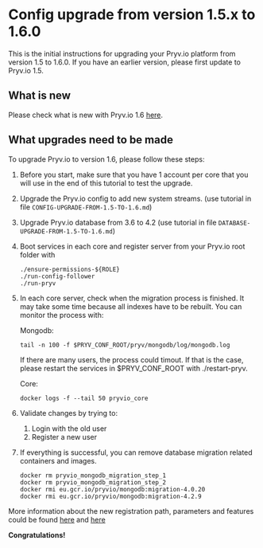 
# Config upgrade from version 1.5.x to 1.6.0

This is the initial instructions for upgrading your Pryv.io platform from version 1.5 to 1.6.0. If you have an earlier version, please first update to Pryv.io 1.5.

## What is new

Please check what is new with Pryv.io 1.6 [here](https://pryv.github.io/change-log/).

## What upgrades need to be made

To upgrade Pryv.io to version 1.6, please follow these steps:

1. Before you start, make sure that you have 1 account per core that you will use in the end of this tutorial to test the upgrade.

2. Upgrade the Pryv.io config to add new system streams.
(use tutorial in file `CONFIG-UPGRADE-FROM-1.5-TO-1.6.md`)
 
3. Upgrade Pryv.io database from 3.6 to 4.2 
(use tutorial in file `DATABASE-UPGRADE-FROM-1.5-TO-1.6.md`)

4. Boot services in each core and register server from your Pryv.io root folder with 
    ```
    ./ensure-permissions-${ROLE}
    ./run-config-follower
    ./run-pryv
    ```
5. In each core server, check when the migration process is finished. It may take some time because all indexes have to be rebuilt. You can monitor the process with:

    Mongodb:

    ```
    tail -n 100 -f $PRYV_CONF_ROOT/pryv/mongodb/log/mongodb.log
    ```
    
    If there are many users, the process could timout. 
    If that is the case, please restart the services in $PRYV_CONF_ROOT with ./restart-pryv.  
   
    Core:

    ```
    docker logs -f --tail 50 pryvio_core
    ```

6. Validate changes by trying to:

    1. Login with the old user
    2. Register a new user

7. If everything is successful, you can remove database migration related containers and images.

    ```
    docker rm pryvio_mongodb_migration_step_1
    docker rm pryvio_mongodb_migration_step_2
    docker rmi eu.gcr.io/pryvio/mongodb:migration-4.0.20
    docker rmi eu.gcr.io/pryvio/mongodb:migration-4.2.9
    ```

More information about the new registration path, parameters and features could be found [here](https://pryv.github.io/customer-resources/system-streams/) 
and [here](https://pryv.github.io/reference/#account-creation)

**Congratulations!**